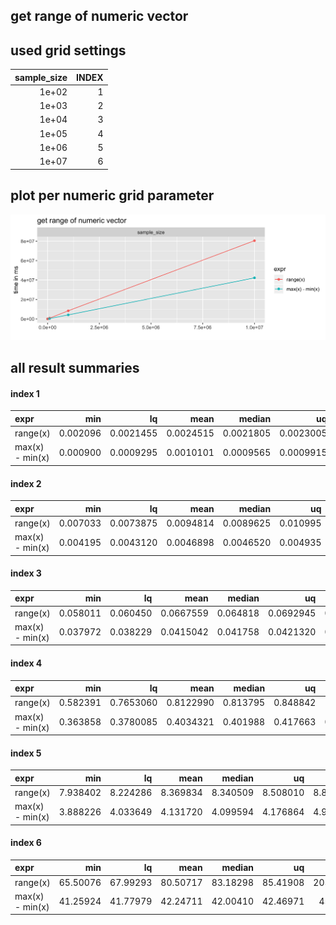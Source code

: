 ## get range of numeric vector





## used grid settings 

| sample_size| INDEX|
|-----------:|-----:|
|       1e+02|     1|
|       1e+03|     2|
|       1e+04|     3|
|       1e+05|     4|
|       1e+06|     5|
|       1e+07|     6|


## plot per numeric grid parameter 

![](
benchmark_grid_num.png
)



##  all result summaries 

#### index 1

|expr            |      min|        lq|      mean|    median|        uq|      max| neval|
|:---------------|--------:|---------:|---------:|---------:|---------:|--------:|-----:|
|range(x)        | 0.002096| 0.0021455| 0.0024515| 0.0021805| 0.0023005| 0.020250|   100|
|max(x) - min(x) | 0.000900| 0.0009295| 0.0010101| 0.0009565| 0.0009915| 0.003736|   100|


#### index 2

|expr            |      min|        lq|      mean|    median|       uq|      max| neval|
|:---------------|--------:|---------:|---------:|---------:|--------:|--------:|-----:|
|range(x)        | 0.007033| 0.0073875| 0.0094814| 0.0089625| 0.010995| 0.018839|   100|
|max(x) - min(x) | 0.004195| 0.0043120| 0.0046898| 0.0046520| 0.004935| 0.008786|   100|


#### index 3

|expr            |      min|       lq|      mean|   median|        uq|      max| neval|
|:---------------|--------:|--------:|---------:|--------:|---------:|--------:|-----:|
|range(x)        | 0.058011| 0.060450| 0.0667559| 0.064818| 0.0692945| 0.120462|   100|
|max(x) - min(x) | 0.037972| 0.038229| 0.0415042| 0.041758| 0.0421320| 0.064631|   100|


#### index 4

|expr            |      min|        lq|      mean|   median|       uq|      max| neval|
|:---------------|--------:|---------:|---------:|--------:|--------:|--------:|-----:|
|range(x)        | 0.582391| 0.7653060| 0.8122990| 0.813795| 0.848842| 1.010646|   100|
|max(x) - min(x) | 0.363858| 0.3780085| 0.4034321| 0.401988| 0.417663| 0.486719|   100|


#### index 5

|expr            |      min|       lq|     mean|   median|       uq|      max| neval|
|:---------------|--------:|--------:|--------:|--------:|--------:|--------:|-----:|
|range(x)        | 7.938402| 8.224286| 8.369834| 8.340509| 8.508010| 8.886238|   100|
|max(x) - min(x) | 3.888226| 4.033649| 4.131720| 4.099594| 4.176864| 4.977500|   100|


#### index 6

|expr            |      min|       lq|     mean|   median|       uq|       max| neval|
|:---------------|--------:|--------:|--------:|--------:|--------:|---------:|-----:|
|range(x)        | 65.50076| 67.99293| 80.50717| 83.18298| 85.41908| 205.34761|   100|
|max(x) - min(x) | 41.25924| 41.77979| 42.24711| 42.00410| 42.46971|  45.20752|   100|


